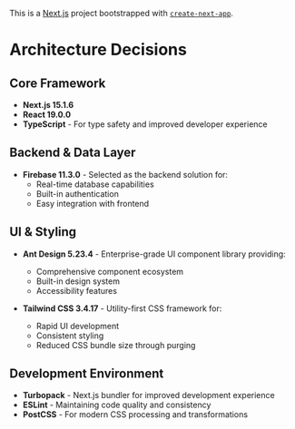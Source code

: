 This is a [Next.js](https://nextjs.org) project bootstrapped with [`create-next-app`](https://nextjs.org/docs/app/api-reference/cli/create-next-app).

# Architecture Decisions

## Core Framework

- **Next.js 15.1.6**
- **React 19.0.0**
- **TypeScript** - For type safety and improved developer experience

## Backend & Data Layer

- **Firebase 11.3.0** - Selected as the backend solution for:
  - Real-time database capabilities
  - Built-in authentication
  - Easy integration with frontend

## UI & Styling

- **Ant Design 5.23.4** - Enterprise-grade UI component library providing:

  - Comprehensive component ecosystem
  - Built-in design system
  - Accessibility features
- **Tailwind CSS 3.4.17** - Utility-first CSS framework for:

  - Rapid UI development
  - Consistent styling
  - Reduced CSS bundle size through purging

## Development Environment

- **Turbopack** - Next.js bundler for improved development experience
- **ESLint** - Maintaining code quality and consistency
- **PostCSS** - For modern CSS processing and transformations
